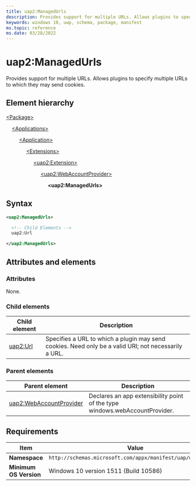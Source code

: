```yaml
---
title: uap2:ManagedUrls
description: Provides support for multiple URLs. Allows plugins to specify multiple URLs to which they may send cookies.
keywords: windows 10, uwp, schema, package, manifest
ms.topic: reference
ms.date: 03/28/2022
---
```


# uap2:ManagedUrls

Provides support for multiple URLs. Allows plugins to specify multiple URLs to which they may send cookies.

## Element hierarchy

[\<Package\>](element-package.md)

&nbsp;&nbsp;&nbsp;&nbsp;[\<Applications\>](element-applications.md)

&nbsp;&nbsp;&nbsp;&nbsp; &nbsp;&nbsp;&nbsp;&nbsp;[\<Application\>](element-application.md)

&nbsp;&nbsp;&nbsp;&nbsp; &nbsp;&nbsp;&nbsp;&nbsp; &nbsp;&nbsp;&nbsp;&nbsp;[\<Extensions\>](element-1-extensions.md)

&nbsp;&nbsp;&nbsp;&nbsp; &nbsp;&nbsp;&nbsp;&nbsp; &nbsp;&nbsp;&nbsp;&nbsp; &nbsp;&nbsp;&nbsp;&nbsp;[\<uap2:Extension\>](element-uap2-extension.md)

&nbsp;&nbsp;&nbsp;&nbsp; &nbsp;&nbsp;&nbsp;&nbsp; &nbsp;&nbsp;&nbsp;&nbsp; &nbsp;&nbsp;&nbsp;&nbsp; &nbsp;&nbsp;&nbsp;&nbsp;[\<uap2:WebAccountProvider\>](element-uap2-webaccountprovider.md)

&nbsp;&nbsp;&nbsp;&nbsp; &nbsp;&nbsp;&nbsp;&nbsp; &nbsp;&nbsp;&nbsp;&nbsp; &nbsp;&nbsp;&nbsp;&nbsp; &nbsp;&nbsp;&nbsp;&nbsp; &nbsp;&nbsp;&nbsp;&nbsp;**\<uap2:ManagedUrls\>**

## Syntax

```xml
<uap2:ManagedUrls>

  <!-- Child Elements -->
  uap2:Url

</uap2:ManagedUrls>
```

## Attributes and elements

### Attributes

None.

### Child elements

| Child element | Description |
|-|-|
| [uap2:Url](element-uap2-url.md) | Specifies a URL to which a plugin may send cookies. Need only be a valid URI; not necessarily a URL. |

### Parent elements

| Parent element | Description |
|-|-|
| [uap2:WebAccountProvider](element-uap2-webaccountprovider.md) | Declares an app extensibility point of the type windows.webAccountProvider. |

## Requirements

| Item | Value |
|--|--|
| **Namespace** | `http://schemas.microsoft.com/appx/manifest/uap/windows10/2` |
| **Minimum OS Version** | Windows 10 version 1511 (Build 10586) |
